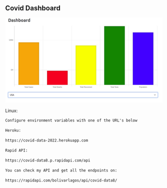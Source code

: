 ## Covid Dashboard

<img src="public/dashboard.jpeg" alt="main-page">


Linux:
```
Configure environment variables with one of the URL's below

Heroku:

https://covid-data-2022.herokuapp.com

Rapid API:

https://covid-data8.p.rapidapi.com/api

You can check my API and get all the endpoints on:

https://rapidapi.com/bolivarlagos/api/covid-data8/

```
